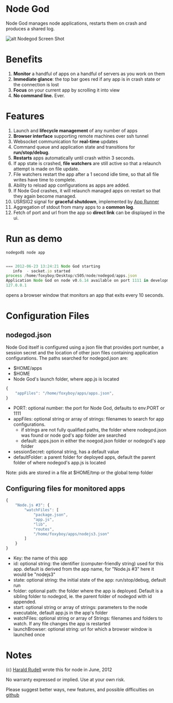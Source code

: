 # Node God

Node God manages node applications, restarts them on crash and produces a shared log.

![alt Nodegod Screen Shot](https://raw.github.com/haraldrudell/nodegod/master/test/images/nodegod.png)

# Benefits

1. **Monitor** a handful of apps on a handful of servers as you work on them
2. **Immediate glance**: the top bar goes red if any app is in crash state or the connection is lost
3. **Focus** on your current app by scrolling it into view
4. **No command line.** Ever.

# Features

1. Launch and **lifecycle management** of any number of apps
2. **Browser interface** supporting remote machines over ssh tunnel
3. Websocket communication for **real-time** updates
4. Command queue and application state and transitions for **run/stop/debug**.
5. **Restarts** apps automatically until crash within 3 seconds.
6. If app state is crashed, **file watchers** are still active so that a relaunch attempt is made on file update.
7. File watchers restart the app after a 1 second idle time, so that all file writes have time to complete.
8. Ability to reload app configurations as apps are added.
9. If Node God crashes, it will relaunch managed apps on restart so that they again become managed.
10. USRSIG2 signal for **graceful shutdown**, implemented by [App Runner](https://github.com/haraldrudell/apprunner)
11. Aggregation of stdout from many apps to a **common log**.
12. Fetch of port and url from the app so **direct link** can be displayed in the ui.

# Run as demo

```js
nodegod$ node app


=== 2012-06-23 13:24:21 Node God starting
   info  - socket.io started
process /home/foxyboy/Desktop/c505/node/nodegod/apps.json
Application Node God on node v0.6.14 available on port 1111 in development mode
127.0.0.1
```

opens a browser window that monitors an app that exits every 10 seconds.

# Configuration Files

## nodegod.json
Node God itself is configured using a json file that provides port number, a session secret and the location of other json files containing application configurations. The paths searched for nodegod.json are:
* $HOME/apps
* $HOME
* Node God's launch folder, where app.js is located

```js
{
	"appFiles": "/home/foxyboy/apps/apps.json",
}
```
* PORT: optional number: the port for Node God, defaults to env.PORT or 1111
* appFiles: optional string or array of strings: filenames to search for app configurations.
	* if strings are not fully qualified paths, the folder where  nodegod.json was found or node god's app folder are searched
	* default: apps.json in either the noegod.json folder or nodegod's app folder
* sessionSecret: optional string, has a default value
* defaultFolder: a parent folder for deployed apps, default the parent folder of where nodegod's app.js is located

Note: pids are stored in a file at $HOME/tmp or the global temp folder

## Configuring files for monitored apps

```js
{
	"Node.js #3": {
		"watchFiles": [
			"package.json",
			"app.js",
			"lib",
			"routes",
			"/home/foxyboy/apps/nodejs3.json"
		]
	}
}
```

* Key: the name of this app
* id: optional string: the identifier (computer-friendly string) used for this app. default is derived from the app name, for "Node.js #3" here it would be "nodejs3"
* state: optional string: the initial state of the app: run/stop/debug, default run
* folder: optional path: the folder where the app is deployed. Default is a sibling folder to nodegod, ie. the parent folder of nodegod with id appended.
* start: optional string or array of strings: parameters to the node executable, default app.js in the app's folder
* watchFiles: optional string or array of Strings: filenames and folders to watch. If any file changes the app is restarted
* launchBrowser: optional string: url for which a browser window is launched once

# Notes

(c) [Harald Rudell](http://www.haraldrudell.com) wrote this for node in June, 2012

No warranty expressed or implied. Use at your own risk.

Please suggest better ways, new features, and possible difficulties on [github](https://github.com/haraldrudell/nodegod)